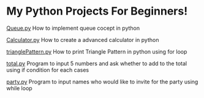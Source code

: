 My Python Projects For Beginners!
====================================

[Queue.py](https://github.com/akhil-s-kumar/Python/blob/master/Queue.py) How to implement queue cocept in python

[Calculator.py](https://github.com/akhil-s-kumar/Python/blob/master/Calculator.py) How to create a advanced calculator in python

[trianglePattern.py](https://github.com/akhil-s-kumar/Python/blob/master/triangle%20pattern.py) How to print Triangle Pattern in python using for loop

[total.py](https://github.com/akhil-s-kumar/Python/blob/master/total.py) Program to input 5 numbers and ask whether to add to the total using if condition for each cases

[party.py](https://github.com/akhil-s-kumar/Python/blob/master/party.py) Program to input names who would like to invite for the party using while loop

